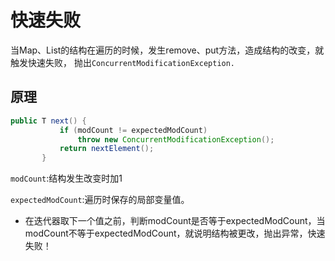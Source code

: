 # 快速失败
当Map、List的结构在遍历的时候，发生remove、put方法，造成结构的改变，就触发快速失败，
抛出`ConcurrentModificationException.`

## 原理
 ```java 
public T next() {
            if (modCount != expectedModCount)
                throw new ConcurrentModificationException();
            return nextElement();
        }
```

`modCount`:结构发生改变时加1

`expectedModCount`:遍历时保存的局部变量值。

- 在迭代器取下一个值之前，判断modCount是否等于expectedModCount，当modCount不等于expectedModCount，就说明结构被更改，抛出异常，快速失败！